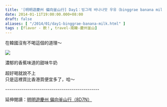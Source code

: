 ```yaml
---
title: '[明明遊慶州 偏向釜山行] Day1：빙그레 바나나맛 우유（binggrae banana milk）'
date: 2014-01-11T19:00:00.000+08:00
draft: false
aliases: [ "/2014/01/day1-binggrae-banana-milk.html" ]
tags : [flavor - 飲！, travel-南韓-慶州釜山]
---
```


在韓國沒有不喝這個的道理～  

![](/images/busanjj1e.jpg)

濃郁的香蕉味道的甜味牛奶  
  
超好喝就說不上  
只是這裡買比香港買便宜多了，哈～  
  
\-----------------------------------------------  
  
延伸閱讀：[明明遊慶州 偏向釜山行（8D7N）](https://hidie.net/busanjj8d7n/)
